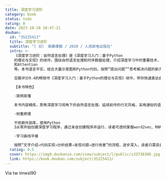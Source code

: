 ```yaml
---
title: 深度学习进阶
category: book
status: todo
rating: 0
date: 2023-10-28 18:47:21
douban:
  id: "35225413"
  title: 深度学习进阶
  subtitle: "[ 日］ 斋藤康毅 / 2020 / 人民邮电出版社"
  intro: >-
    《深度学习进阶：自然语言处理》是《深度学习入门：基于Python
    的理论与实现》的续作，围绕自然语言处理和时序数据处理，介绍深度学习中的重要技术，包括word2vec、RNN、LSTM、GRU、seq2seq
    和Attention
    等。本书语言平实，结合大量示意图和Python代码，按照“提出问题”“思考解决问题的新方法”“加以改善”的流程，基于深度学习解决自然语言处理相关的各种问题，使读者在此过程中更深入地理解深度学习中的重要技术。

    豆瓣评分9.4的畅销书《深度学习入门：基于Python的理论与实现》续作，带你快速直达自然语言处理领域！

    【本书特色】

    ·简明易懂

    本书内容精炼，聚焦深度学习视角下的自然语言处理，延续前作的行文风格，采用通俗的语言和大量直观的示意图详细讲解，帮助读者加深对深度学习技术的理解，轻松入门自然语言处理。

    ·侧重原理

    不依赖外部库，使用Python
    3从零开始创建深度学习程序，通过亲自创建程序并运行，读者可透彻掌握word2vec、RNN、LSTM、GRU、seq2seq和Attention等技术背后的运行原理。

    ·学习曲线平缓

    按照“文字介绍→代码实现→分析结果→发现问题→进行改善”的流程，逐步深入，读者只需具备基础的神经网络和Python知识，即可轻松读懂。
  rating: 9.5
  cover: https://img9.doubanio.com/view/subject/l/public/s33738306.jpg
  link: https://book.douban.com/subject/35225413/
---
```


Via tw imwsl90 